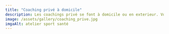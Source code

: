 ```yaml
---
title: "Coaching privé à domicile"
description: Les coachings privé se font à domicile ou en exterieur. Vous décidez.
image: /assets/gallery/coaching_prive.jpg
imgaAlt: atelier sport santé
---
```

